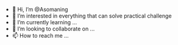 - 👋 Hi, I’m @Asomaning
- 👀 I’m interested in everything that can solve practical challenge
- 🌱 I’m currently learning ...
- 💞️ I’m looking to collaborate on ...
- 📫 How to reach me ...

<!---
Asomaning/Asomaning is a ✨ special ✨ repository because its `README.md` (this file) appears on your GitHub profile.
You can click the Preview link to take a look at your changes.
--->
